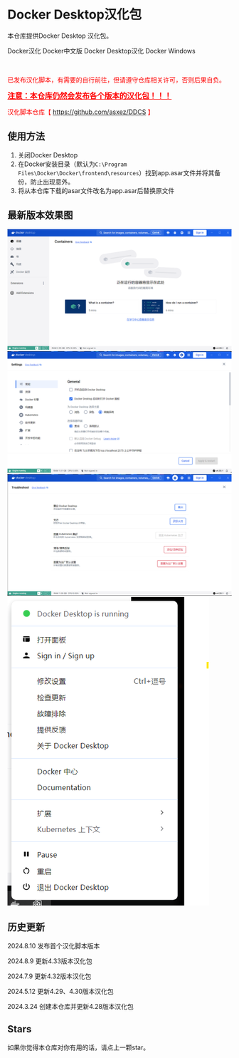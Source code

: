 # Docker Desktop汉化包
本仓库提供Docker Desktop 汉化包。

Docker汉化  Docker中文版  Docker Desktop汉化 Docker Windows

<br>

<font color=red>已发布汉化脚本，有需要的自行前往，但请遵守仓库相关许可，否则后果自负。</font>

<font color=red><big><u>**注意：本仓库仍然会发布各个版本的汉化包！！！**</u></big></font>

<font color=red>汉化脚本仓库【 https://github.com/asxez/DDCS 】</font>

## 使用方法
1. 关闭Docker Desktop
2. 在Docker安装目录（默认为`C:\Program Files\Docker\Docker\frontend\resources`）找到app.asar文件并将其备份，防止出现意外。
3. 将从本仓库下载的asar文件改名为app.asar后替换原文件

## 最新版本效果图
![](images/4.33/1.png)
![](images/4.33/2.png)
![](images/4.33/3.png)
![](images/4.33/4.png)

## 历史更新
2024.8.10 发布首个汉化脚本版本

2024.8.9 更新4.33版本汉化包

2024.7.9 更新4.32版本汉化包

2024.5.12 更新4.29、4.30版本汉化包

2024.3.24 创建本仓库并更新4.28版本汉化包

## Stars
如果你觉得本仓库对你有用的话，请点上一颗star。
